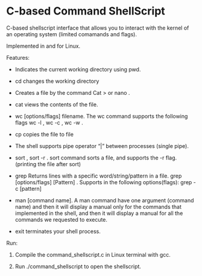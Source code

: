 # C-based Command ShellScript

C-based shellscript interface that allows you to interact with the kernel of an operating system (limited comamands and flags).

Implemented in and for Linux.

Features:

- Indicates the current working directory using pwd.

- cd changes the working directory

- Creates a file by the command Cat > <filename> or nano <filename>.

- cat <filename> views the contents of the file.

- wc [options/flags] filename. The wc command supports the following flags wc -l <filename>, wc -c <filename>, wc -w <filename>.

- cp <file1> <file2> copies the file <file1> to file <file2>

- The shell supports pipe operator “|” between processes (single pipe).

- sort <filename>, sort -r <filename>. sort command sorts a file, and supports the -r flag. (printing the file after sort)

- grep Returns lines with a specific word/string/pattern in a file. grep [options/flags] [Pattern] <filename>. Supports in the 
following options(flags): grep -c [pattern] <filename>

- man [command name]. A man command have one argument (command name) and then it will display a manual only for the commands 
that implemented in the shell, and then it will display a manual for all the commands we requested to execute.

- exit terminates your shell process.

Run:

1. Compile the command_shellscript.c in Linux terminal with gcc.

2. Run ./command_shellscript to open the shellscript.
